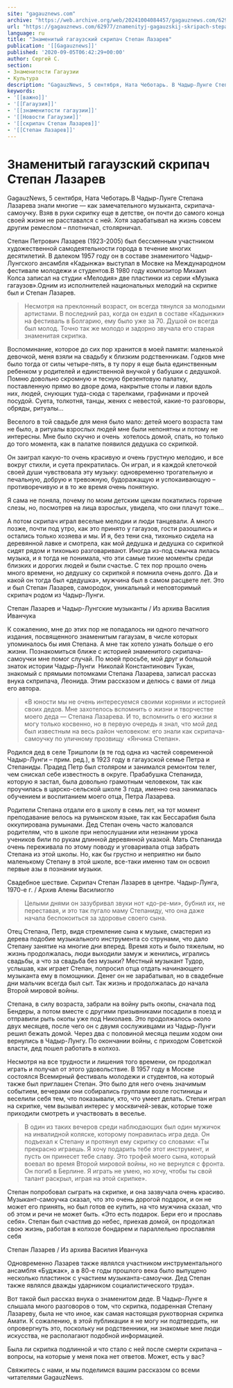 ```yaml
---
site: "gagauznews.com"
archive: "https://web.archive.org/web/20241004084457/gagauznews.com/62977/znamenityj-gagauzskij-skripach-stepan-lazarev.html"
url: "https://gagauznews.com/62977/znamenityj-gagauzskij-skripach-stepan-lazarev.html"
language: ru
title: "Знаменитый гагаузский скрипач Степан Лазарев"
publication: '[[Gagauznews]]'
published: '2020-09-05T06:42:29+00:00'
author: Сергей С.
section:
- Знаменитости Гагаузии
- Культура
description: "GagauzNews, 5 сентября, Ната Чеботарь. В Чадыр-Лунге Степана Лазарева знали многие — как замечательного музыканта, скрипача-самоучку. Взяв в руки скрипку еще в детстве, он почти до самого конца своей жизни не расставался с ней. Хотя зарабатывал на жизнь совсем другим ремеслом – плотничал, столярничал. Степан Петрович Лазарев (1923-2005) был бессменным участником художественной самодеятельности города в течение многих десятилетий. В далеком 1957 году он в составе знаменитого Чадыр-Лунгского ансамбля «Кадынжа» выступал в Мосвке на Международном фестивале молодежи и студентов. В 1980 году композитор Михаил Колса записал на студии «Мелодия» две пластинки из серии «Музыка гагаузов». Одним из исполнителей национальных мелодий на […]"
keywords:
- '[[важно]]'
- '[[Гагаузия]]'
- '[[знаменитости гагаузии]]'
- '[[Новости Гагаузии]]'
- '[[скрипач Степан Лазарев]]'
- '[[Степан Лазарев]]'
---
```


# Знаменитый гагаузский скрипач Степан Лазарев

GagauzNews, 5 сентября, Ната Чеботарь.В Чадыр-Лунге Степана Лазарева знали многие — как замечательного музыканта, скрипача-самоучку. Взяв в руки скрипку еще в детстве, он почти до самого конца своей жизни не расставался с ней. Хотя зарабатывал на жизнь совсем другим ремеслом – плотничал, столярничал.

Степан Петрович Лазарев (1923-2005) был бессменным участником художественной самодеятельности города в течение многих десятилетий. В далеком 1957 году он в составе знаменитого Чадыр-Лунгского ансамбля «Кадынжа» выступал в Мосвке на Международном фестивале молодежи и студентов.В 1980 году композитор Михаил Колса записал на студии «Мелодия» две пластинки из серии «Музыка гагаузов».Одним из исполнителей национальных мелодий на скрипке был и Степан Лазарев.

> Несмотря на преклонный возраст, он всегда тянулся за молодыми артистами. В последний раз, когда он ездил в составе «Кадынжи» на фестиваль в Болгарию, ему было уже за 70. Душой он всегда был молод. Точно так же молодо и задорно звучала его старая знаменитая скрипка.

Воспоминание, которое до сих пор хранится в моей памяти: маленькой девочкой, меня взяли на свадьбу к близким родственникам. Годков мне было тогда от силы четыре-пять, в ту пору я еще была единственным ребенком у родителей и единственной внучкой у бабушки с дедушкой. Помню довольно скромную и тесную брезентовую палатку, поставленную прямо во дворе дома, накрытые столы и лавки вдоль них, людей, снующих туда-сюда с тарелками, графинами и прочей посудой. Суета, толкотня, танцы, жених с невестой, какие-то разговоры, обряды, ритуалы…

Веселого в той свадьбе для меня было мало: детей моего возраста там не было, а ритуалы взрослых людей мне были непонятны и потому не интересны. Мне было скучно и очень  хотелось домой, спать, но только до того момента, как в палатке появился дедушка со скрипкой.

Он заиграл какую-то очень красивую и очень грустную мелодию, и все вокруг стихли, и суета прекратилась. Он играл, и я каждой клеточкой своей души чувствовала эту музыку: одновременно трогательную и печальную, добрую и тревожную, будоражащую и успокаивающую – противоречивую и в то же время очень понятную.

Я сама не поняла, почему по моим детским щекам покатились горячие слезы, но, посмотрев на лица взрослых, увидела, что они плачут тоже…

А потом скрипач играл веселые мелодии и люди танцевали. А много позже, почти под утро, как это принято у гагаузов, гости разошлись и остались только хозяева и мы. И я, без тени сна, тихонько сидела на деревянной лавке и смотрела, как мой дедушка и дедушка со скрипкой сидят рядом и тихонько разговаривают. Иногда из-под смычка лилась музыка, и я тогда не понимала, что эти самые тихие моменты среди близких и дорогих людей и были счастье. С тех пор прошло очень много времени, но дедушку со скрипкой я помнила очень долго. Да и какой он тогда был «дедушка», мужчина был в самом расцвете лет. Это и был Степан Лазарев, самородок, уникальный и неповторимый скрипач родом из Чадыр-Лунги.

Степан Лазарев и Чадыр-Лунгские музыканты / Из архива Василия Иванчука

К сожалению, мне до этих пор не попадалось ни одного печатного издания, посвященного знаменитым гагаузам, в числе которых упоминалось бы имя Степана. А мне так хотело узнать больше о его жизни. Познакомиться ближе с историей знаменитого скрипача-самоучки мне помог случай. По моей просьбе, мой друг и большой знаток истории Чадыр-Лунги  Николай Константинович Тукан, знакомый с прямыми потомками Степана Лазарева, записал рассказ внука скприпача, Леонида. Этим рассказом и делюсь с вами от лица его автора.

> «В юности мы не очень интересуемся своими корнями и историей своих дедов. Мне захотелось вспомнить о жизни и творчестве моего деда — Степана Лазарева. И то, вспомнить о его жизни я могу только косвенно, но в первую очередь я знал, что мой дед был известным на весь район человеком: его знали как скрипача-самоучку по уличному прозвищу  «Янчика Степан».

Родился дед в селе Тришполи (в те год одна из частей современной Чадыр-Лунги – прим. ред.), в 1923 году в гагаузской семье Петра и Степаниды. Прадед Петр был столяром и занимался ремонтом телег, чем снискал себе известность в округе. Прабабушка Степанида, которую я застал, была довольно грамотным человеком, так как проучилась в царско-сельской школе 3 года, именно она занималась обучением и воспитанием моего отца, Петра Лазарева.

Родители Степана отдали его в школу в семь лет, на тот момент преподавание велось на румынском языке, так как Бессарабия была оккупирована румынами. Дед Степан очень часто жаловался родителям, что в школе при непослушании или незнании урока учеников били по рукам длинной деревянной указкой. Мать Степанида очень переживала по этому поводу и уговаривала отца забрать Степана из этой школы. Но, как бы грустно и неприятно ни было маленькому Степану в этой школе, все-таки именно там он освоил первые азы в познании музыки.

Свадебное шествие. Скрипач Степан Лазарев в центре. Чадыр-Лунга, 1970-е г. / Архив Алены Василиогло

> Целыми днями он зазубривал звуки нот «до-ре-ми», бубнил их, не переставая, и это так пугало маму Степаниду, что она даже начала беспокоиться за здоровье своего сына.

Отец Степана, Петр, видя стремление сына к музыке, смастерил из дерева подобие музыкального инструмента со струнами, что дало Степану занятие на многие дни вперед. Время хоть и было тяжелым, но жизнь продолжалась, люди выходили замуж и женились, игрались свадьбы, а что за свадьба без музыки? Местный музыкант Тудор, услышав, как играет Степан, попросил отца отдать начинающего музыканта ему в помощники. Денег он не зарабатывал, но в свадебные дни мальчик всегда был сыт. Так жизнь и продолжалась до начала Второй мировой войны.

Степана, в силу возраста, забрали на войну рыть окопы, сначала под Бендеры, а потом вместе с другими призывниками посадили в поезд и отправили рыть окопы уже под Николаев. Это продолжалось около двух месяцев, после чего он с двумя сослуживцами из Чадыр-Лунги решил бежать домой. Через два с половиной месяца пешим ходом они вернулись в Чадыр-Лунгу. По окончании войны, с приходом Советской власти, дед пошел работать в колхоз.

Несмотря на все трудности и лишения того времени, он продолжал играть и получал от этого удовольствие. В 1957 году в Москве состоялся Всемирный фестиваль молодежи и студентов, на который также был приглашен Степан. Это было для него очень значимым событием, вечерами они собирались группами возле гостиницы и веселили себя тем, что показывали, кто, что умеет делать. Степан играл на скрипке, чем вызывал интерес у москвичей-зевак, которые тоже приходили смотреть и участвовать в веселье.

> В один из таких вечеров среди наблюдающих был один мужичок на инвалидной коляске, которому понравилась игра деда. Он подъехал к Степану и протянул ему скрипку со словами: «Ты прекрасно играешь. Я хочу подарить тебе этот инструмент, и пусть он принесет тебе славу. Это трофей моего сына, который воевал во время Второй мировой войны, но не вернулся с фронта. Он погиб в Берлине. Я играть не умею, но хочу, чтобы ты свой талант раскрыл, играя на этой скрипке».

Степан попробовал сыграть на скрипке, и она зазвучала очень красиво. Музыкант-самоучка сказал, что это очень дорогой подарок, и он не может его принять, но был готов ее купить, на что мужчина сказал, что об этом и речи не может быть. «Это есть подарок. Бери его и прославь себя». Степан был счастлив до небес, приехав домой, он продолжал свою жизнь, работая в колхозе бондарем и параллельно прославляя себя

Степан Лазарев / Из архива Василия Иванчука

Одновременно Лазарев также являлся участником инструментального ансамбля «Буджак», а в 80-е годы прошлого века было выпущено несколько пластинок с участием музыканта-самоучки. Дед Степан также являлся дважды ударником социалистического труда».

Вот такой был рассказ внука о знаменитом деде. В Чадыр-Лунге я слышала много разговоров о том, что скрипка, подаренная Степану Лазареву, была не что иное, как самая настоящая рукотворная скрипка Амати. К сожалению, в этой публикации я не могу ни подтвердить, ни опровергнуть это, поскольку ни родственники, ни знакомые мне люди искусства, не располагают подобной информацией.

Была ли скрипка подлинной и что стало с ней после смерти скрипача – вопросы, на которые у меня пока нет ответов. Может, есть у вас?

Свяжитесь с нами, и мы поделимся вашим рассказом со всеми читателями GagauzNews.
